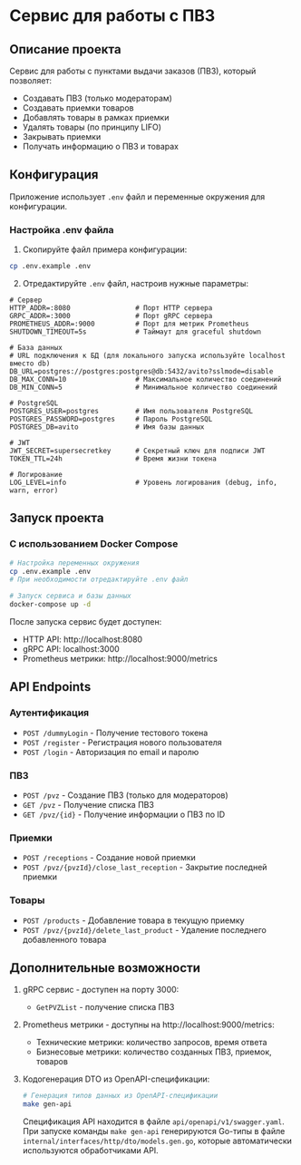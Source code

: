 # Сервис для работы с ПВЗ

## Описание проекта

Сервис для работы с пунктами выдачи заказов (ПВЗ), который позволяет:
- Создавать ПВЗ (только модераторам)
- Создавать приемки товаров
- Добавлять товары в рамках приемки
- Удалять товары (по принципу LIFO)
- Закрывать приемки
- Получать информацию о ПВЗ и товарах

## Конфигурация

Приложение использует `.env` файл и переменные окружения для конфигурации. 

### Настройка .env файла

1. Скопируйте файл примера конфигурации:
```bash
cp .env.example .env
```

2. Отредактируйте `.env` файл, настроив нужные параметры:
```
# Сервер
HTTP_ADDR=:8080                # Порт HTTP сервера
GRPC_ADDR=:3000                # Порт gRPC сервера
PROMETHEUS_ADDR=:9000          # Порт для метрик Prometheus
SHUTDOWN_TIMEOUT=5s            # Таймаут для graceful shutdown

# База данных
# URL подключения к БД (для локального запуска используйте localhost вместо db)
DB_URL=postgres://postgres:postgres@db:5432/avito?sslmode=disable
DB_MAX_CONN=10                 # Максимальное количество соединений
DB_MIN_CONN=5                  # Минимальное количество соединений

# PostgreSQL
POSTGRES_USER=postgres         # Имя пользователя PostgreSQL
POSTGRES_PASSWORD=postgres     # Пароль PostgreSQL
POSTGRES_DB=avito              # Имя базы данных

# JWT
JWT_SECRET=supersecretkey      # Секретный ключ для подписи JWT
TOKEN_TTL=24h                  # Время жизни токена

# Логирование
LOG_LEVEL=info                 # Уровень логирования (debug, info, warn, error)
```

## Запуск проекта

### С использованием Docker Compose

```bash
# Настройка переменных окружения
cp .env.example .env
# При необходимости отредактируйте .env файл

# Запуск сервиса и базы данных
docker-compose up -d
```

После запуска сервис будет доступен:
- HTTP API: http://localhost:8080
- gRPC API: localhost:3000
- Prometheus метрики: http://localhost:9000/metrics


## API Endpoints

### Аутентификация
- `POST /dummyLogin` - Получение тестового токена
- `POST /register` - Регистрация нового пользователя
- `POST /login` - Авторизация по email и паролю

### ПВЗ
- `POST /pvz` - Создание ПВЗ (только для модераторов)
- `GET /pvz` - Получение списка ПВЗ
- `GET /pvz/{id}` - Получение информации о ПВЗ по ID

### Приемки
- `POST /receptions` - Создание новой приемки
- `POST /pvz/{pvzId}/close_last_reception` - Закрытие последней приемки

### Товары
- `POST /products` - Добавление товара в текущую приемку
- `POST /pvz/{pvzId}/delete_last_product` - Удаление последнего добавленного товара

## Дополнительные возможности

1. gRPC сервис - доступен на порту 3000:
   - `GetPVZList` - получение списка ПВЗ
   

2. Prometheus метрики - доступны на http://localhost:9000/metrics:
   - Технические метрики: количество запросов, время ответа
   - Бизнесовые метрики: количество созданных ПВЗ, приемок, товаров 

3. Кодогенерация DTO из OpenAPI-спецификации:
   ```bash
   # Генерация типов данных из OpenAPI-спецификации
   make gen-api
   ```
   
   Спецификация API находится в файле `api/openapi/v1/swagger.yaml`. 
   При запуске команды `make gen-api` генерируются Go-типы в файле `internal/interfaces/http/dto/models.gen.go`,
   которые автоматически используются обработчиками API. 